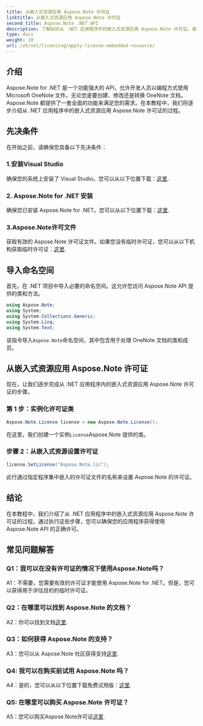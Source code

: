 ```yaml
---
title: 从嵌入式资源应用 Aspose.Note 许可证
linktitle: 从嵌入式资源应用 Aspose.Note 许可证
second_title: Aspose.Note .NET API
description: 了解如何从 .NET 应用程序中的嵌入式资源应用 Aspose.Note 许可证。请按照我们的分步指南进行无缝集成。
type: docs
weight: 10
url: /zh/net/licensing/apply-license-embedded-resource/
---
```

## 介绍

Aspose.Note for .NET 是一个功能强大的 API，允许开发人员以编程方式使用 Microsoft OneNote 文件。无论您是要创建、修改还是转换 OneNote 文档，Aspose.Note 都提供了一套全面的功能来满足您的需求。在本教程中，我们将逐步介绍从 .NET 应用程序中的嵌入式资源应用 Aspose.Note 许可证的过程。

## 先决条件

在开始之前，请确保您具备以下先决条件：

### 1.安装Visual Studio

确保您的系统上安装了 Visual Studio。您可以从以下位置下载：[这里](https://visualstudio.microsoft.com/).

### 2. Aspose.Note for .NET 安装

确保您已安装 Aspose.Note for .NET。您可以从以下位置下载：[这里](https://releases.aspose.com/note/net/).

### 3.Aspose.Note许可文件

获取有效的 Aspose.Note 许可证文件。如果您没有临时许可证，您可以从以下机构获取临时许可证：[这里](https://purchase.aspose.com/temporary-license/).

## 导入命名空间

首先，在 .NET 项目中导入必要的命名空间。这允许您访问 Aspose.Note API 提供的类和方法。

```csharp
using Aspose.Note;
using System;
using System.Collections.Generic;
using System.Linq;
using System.Text;
```

该指令导入`Aspose.Note`命名空间，其中包含用于处理 OneNote 文档的类和成员。

## 从嵌入式资源应用 Aspose.Note 许可证

现在，让我们逐步完成从 .NET 应用程序内的嵌入式资源应用 Aspose.Note 许可证的步骤。

### 第 1 步：实例化许可证类

```csharp
Aspose.Note.License license = new Aspose.Note.License();
```

在这里，我们创建一个实例`License`Aspose.Note 提供的类。

### 步骤 2：从嵌入式资源设置许可证

```csharp
license.SetLicense("Aspose.Note.lic");
```

此行通过指定程序集中嵌入的许可证文件的名称来设置 Aspose.Note 的许可证。

## 结论

在本教程中，我们介绍了从 .NET 应用程序中的嵌入式资源应用 Aspose.Note 许可证的过程。通过执行这些步骤，您可以确保您的应用程序获得使用 Aspose.Note API 的正确许可。

## 常见问题解答

### Q1：我可以在没有许可证的情况下使用Aspose.Note吗？

A1：不需要，您需要有效的许可证才能使用 Aspose.Note for .NET。但是，您可以获得用于评估目的的临时许可证。

### Q2：在哪里可以找到 Aspose.Note 的文档？

 A2：你可以找到文档[这里](https://reference.aspose.com/note/net/).

### Q3：如何获得 Aspose.Note 的支持？

 A3：您可以从 Aspose.Note 社区获得支持[这里](https://forum.aspose.com/c/note/28).

### Q4: 我可以在购买前试用 Aspose.Note 吗？

 A4：是的，您可以从以下位置下载免费试用版：[这里](https://releases.aspose.com/).

### Q5: 在哪里可以购买 Aspose.Note 许可证？

 A5：您可以购买Aspose.Note许可证[这里](https://purchase.aspose.com/buy).